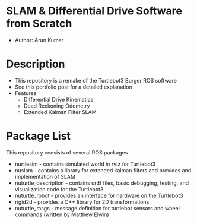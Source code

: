 # SLAM & Differential Drive Software from Scratch
* Author: Arun Kumar

# Description
* This repository is a remake of the Turtlebot3 Burger ROS software
* See this portfolio post for a detailed explanation
* Features
    * Differential Drive Kinematics
    * Dead Reckoning Odometry
    * Extended Kalman Filter SLAM

# Package List
This repository consists of several ROS packages
- nurtlesim - contains simulated world in rviz for Turtlebot3
- nuslam - contains a library for extended kalman filters and provides and implementation of SLAM
- nuturtle_description - contains urdf files, basic debugging, testing, and visualization code for the Turtlebot3
- nuturtle_robot - provides an interface for hardware on the Turtlebot3
- rigid2d - provides a C++ library for 2D transformations
- nuturtle_msgs - message definition for turtlebot sensors and wheel commands (written by Matthew Elwin)<br/>